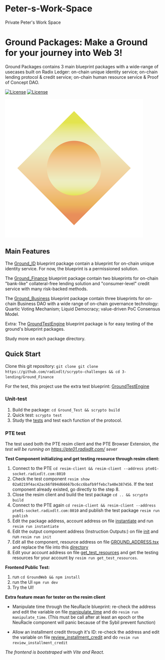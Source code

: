 # Peter-s-Work-Space
Private Peter's Work Space

# Ground Packages: Make a Ground for your journey into Web 3!

Ground Packages contains 3 main blueprint packages with a wide-range of usecases built on Radix Ledger: on-chain unique identity service; on-chain lending protocol & credit service; on-chain human resource service & Proof of Concept DAO.

[![License](https://img.shields.io/badge/License-Apache_2.0-blue.svg)](https://opensource.org/licenses/Apache-2.0)
[![License](https://img.shields.io/badge/license-MIT-blue.svg)](https://opensource.org/licenses/MIT)

![](./GroundWeb/public/logo.svg)

## Main Features

The [Ground_ID](./Ground_ID/) blueprint package contain a blueprint for on-chain unique identity service. For now, the blueprint is a permissioned solution.

The [Ground_Finance](./Ground_Finance/) blueprint package contain two blueprints for on-chain "bank-like" collateral-free lending solution and "consumer-level" credit service with many risk-backed methods.

The [Ground_Business](./Ground_Business/) blueprint package contain three blueprints for on-chain Business DAO with a wide range of on-chain governance technology: Quartic Voting Mechanism; Liquid Democracy; value-driven PoC Consensus Model.

Extra: The [GroundTestEngine](./Ground_Test/) blueprint package is for easy testing of the ground's blueprint packages.

Study more on each package directory.

## Quick Start

Clone this git repository: `git clone git clone https://github.com/radixdlt/scrypto-challenges && cd 3-lending/Ground_Finance`

For the test, this project use the extra test blueprint: [GroundTestEngine](./Ground_Test/README.md)

### Unit-test

1. Build the package: `cd Ground_Test && scrypto build`
2. Quick test: `scrypto test`
3. Study the [tests](./Ground_Test/tests/lib.rs) and test each function of the protocol.

### PTE test
The test used both the PTE resim client and the PTE Browser Extension, *the test will be running on https://pte01.radixdlt.com/ sever*

**Test Component initializing and get testing resource through resim client:**
1. Connect to the PTE `cd resim-client && resim-client --address pte01-socket.radixdlt.com:8010`
2. Check the test component `resim show 02a0219f4ac42ac66f894d66667bc6cc6bafb9ffebc7a40e387456`. If the test component already existed, go directly to the step 8.
3. Close the resim client and build the test package `cd .. && scrypto build`
4. Connect to the PTE again `cd resim-client && resim-client --address pte01-socket.radixdlt.com:8010` and publish the test package `resim run publish` 
5. Edit the package address, account address on file [instantiate](./Ground_Test/resim-client/instantiate) and run `resim run instantiate`
6. Edit the output component address (Instruction Outputs:) on file [init](./Ground_Test/resim-client/init) and run `resim run init`
7. Edit all the component, resource address on file [GROUND_ADDRESS.tsx](./Ground_Test/resim-client/GROUND_ADDRESS.tsx) and replace the file into this [directory](./GroundWeb/src/assets/GROUND_ADDRESS.tsx)
8. Edit your account address on file [get_test_resources](./Ground_Test/resim-client/get_test_resource) and get the testing resources for your account by `resim run get_test_resources`. 

**Frontend Public Test:**
1. run `cd GroundWeb && npm install`
2. run the UI `npm run dev`
3. Try the UI!

**Extra feature mean for tester on the resim client**
- Manipulate time through the NeuRacle blueprint: re-check the address and edit the variable on file [manipulate_time](./Ground_Test/resim-client/manipulate_time) and do `resim run manipulate_time`. (This must be call after at least an epoch or the NeuRacle component will panic because of the Sybil prevent function)

- Allow an installment credit through it's ID: re-check the address and edit the variable on file [review_installment_credit](./Ground_Test/resim-client/review_installment_credit) and do `resim run review_installment_credit`

*The frontend is bootstraped with Vite and React.*